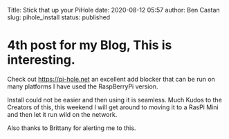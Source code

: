 Title: Stick that up your PiHole
date: 2020-08-12 05:57
author: Ben Castan
slug: pihole_install
status: published

# 4th post for my Blog, This is interesting.

Check out <https://pi-hole.net> an excellent add blocker that can be run on many platforms I have used the RaspBerryPi version.

Install could not be easier and then using it is seamless.
Much Kudos to the Creators of this, this weekend I will get around to moving it to a RasPi Mini and then let it run wild on the network.

Also thanks to Brittany for alerting me to this.